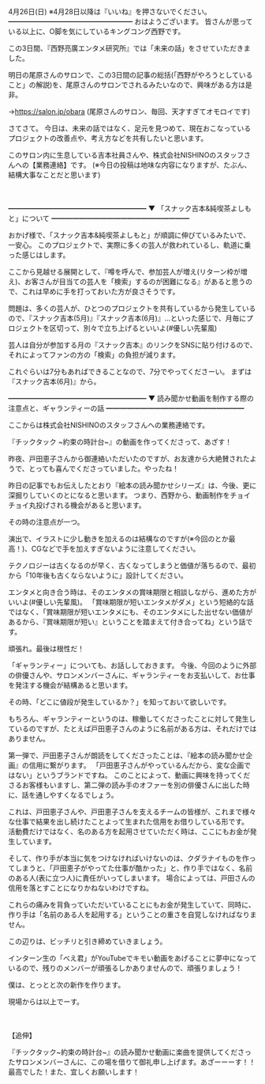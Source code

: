 4月26日(日) ※4月28日以降は『いいね』を押さないでください。
━━━━━━━━━━━━━━━━━━
おはようございます。
皆さんが思っている以上に、O脚を気にしているキングコング西野です。

この3日間、『西野亮廣エンタメ研究所』では「未来の話」をさせていただきました。

明日の尾原さんのサロンで、この3日間の記事の総括(「西野がやろうとしていること」の解説)を、尾原さんのサロンでされるみたいなので、興味がある方は是非。

→https://salon.jp/obara
(尾原さんのサロン、毎回、天才すぎてオモロイです)

さてさて。
今日は、未来の話ではなく、足元を見つめて、現在おこなっているプロジェクトの改善点や、考え方などを共有したいと思います。

このサロン内に生息している吉本社員さんや、株式会社NISHINOのスタッフさんへの【業務連絡】です。
(※今日の投稿は地味な内容になりますが、たぶん、結構大事なことだと思います)

　

━━━━━━━━━━━━━━━━━━━━
▼ 「スナック吉本&純喫茶よしもと」について
━━━━━━━━━━━━━━━━━━━━

おかげ様で、「スナック吉本&純喫茶よしもと」が順調に伸びているみたいで、一安心。
このプロジェクトで、実際に多くの芸人が救われているし、軌道に乗った感じはします。

ここから見越せる展開として、『噂を呼んで、参加芸人が増え(リターン枠が増え)、お客さんが目当ての芸人を「検索」するのが困難になる』があると思うので、これは早めに手を打っておいた方が良さそうです。

問題は、多くの芸人が、ひとつのプロジェクトを共有しているから発生しているので、『スナック吉本(5月)』『スナック吉本(6月)』…といった感じで、月毎にプロジェクトを区切って、別々で立ち上げるといいよ(#優しい先輩風)

芸人は自分が参加する月の『スナック吉本』のリンクをSNSに貼り付けるので、それによってファンの方の「検索」の負担が減ります。

これぐらいは7分もあればできることなので、7分でやってくださーい。
まずは『スナック吉本(6月)』から。

━━━━━━━━━━━━━━━━━━━━
▼ 読み聞かせ動画を制作する際の注意点と、ギャランティーの話
━━━━━━━━━━━━━━━━━━━━

ここからは株式会社NISHINOのスタッフさんへの業務連絡です。

『チックタック ~約束の時計台~』の動画を作ってくださって、あざす！

昨夜、戸田恵子さんから御連絡いただいたのですが、お友達から大絶賛されたようで、とっても喜んでくださっていました。やったね！

昨日の記事でもお伝えしたとおり『絵本の読み聞かせシリーズ』は、今後、更に深掘りしていくのとになると思います。
つまり、西野から、動画制作をチョイチョイ丸投げされる機会があると思います。

その時の注意点が一つ。

演出で、イラストに少し動きを加えるのは結構なのですが(※今回のとか最高！)、CGなどで手を加えすぎないように注意してください。

テクノロジーは古くなるのが早く、古くなってしまうと価値が落ちるので、最初から「10年後も古くならないように」設計してください。

エンタメと向き合う時は、そのエンタメの賞味期限と相談しながら、進めた方がいいよ(#優しい先輩風)。
「賞味期限が短いエンタメがダメ」という短絡的な話ではなく、「賞味期限が短いエンタメにも、そのエンタメにした出せない価値があるから、『賞味期限が短い』ということを踏まえて付き合ってね」という話です。

頑張れ。最後は根性だ！

「ギャランティー」についても、お話ししておきます。
今後、今回のように外部の俳優さんや、サロンメンバーさんに、ギャランティーをお支払いして、お仕事を発注する機会が結構あると思います。

その時、「どこに値段が発生しているか？」を知っておいて欲しいです。

もちろん、ギャランティーというのは、稼働してくださったことに対して発生しているのですが、たとえば戸田恵子さんのように名前がある方は、それだけではありません。

第一弾で、戸田恵子さんが朗読をしてくださったことは、『絵本の読み聞かせ企画』の信用に繋がります。
「戸田恵子さんがやっているんだから、変な企画ではない」というブランドですね。
このことによって、動画に興味を持ってくださるお客様もいますし、第二弾の読み手のオファーを別の俳優さんに出した時に、話を通しやすくなるでしょう。

これは、戸田恵子さんや、戸田恵子さんを支えるチームの皆様が、これまで様々な仕事で結果を出し続けたことよって生まれた信用をお借りしている形です。
活動費だけではなく、名のある方を起用させていただく時は、ここにもお金が発生しています。

そして、作り手が本当に気をつけなければいけないのは、クダラナイものを作ってしまうと、「戸田恵子がやってた仕事が酷かった」と、作り手ではなく、名前のある人(表に立つ人)に責任がいってしまいます。
場合によっては、戸田さんの信用を落とすことになりかねないわけですね。

これらの痛みを背負っていただいていることにもお金が発生していて、同時に、作り手は「名前のある人を起用する」ということの重さを自覚しなければなりません。

この辺りは、ビッチリと引き締めていきましょう。

インターン生の「べえ君」がYouTubeでキモい動画をあげることに夢中になっているので、残りのメンバーが頑張るしかありませんので、頑張りましょう！

僕は、とっとと次の新作を作ります。

現場からは以上でーす。

　　

【追伸】

『チックタック~約束の時計台~』の読み聞かせ動画に楽曲を提供してくださったサロンメンバーさんに、この場を借りて御礼申し上げます。あざーーーす！！
最高でした！また、宜しくお願いします！
